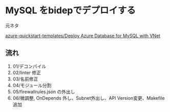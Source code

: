 # MySQL をbidepでデプロイする

元ネタ

[azure-quickstart-templates/Deploy Azure Database for MySQL with VNet](https://github.com/Azure/azure-quickstart-templates/tree/master/quickstarts/microsoft.dbformysql/managed-mysql-with-vnet)

## 流れ

1. 01/デコンパイル
2. 02/linter 修正
3. 03/名前修正
4. 04/モジュール分割
5. 05/firewallrules.json の外出し
6. 06/微調整, OnDepends 外し、Subnet外出し、API Version変更、Makefile追加

